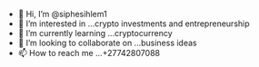- 👋 Hi, I’m @siphesihlem1
- 👀 I’m interested in ...crypto investments and entrepreneurship 
- 🌱 I’m currently learning ...cryptocurrency 
- 💞️ I’m looking to collaborate on ...business ideas
- 📫 How to reach me ...+27742807088

<!---
siphesihlem1/siphesihlem1 is a ✨ special ✨ repository because its `README.md` (this file) appears on your GitHub profile.
You can click the Preview link to take a look at your changes.
--->
